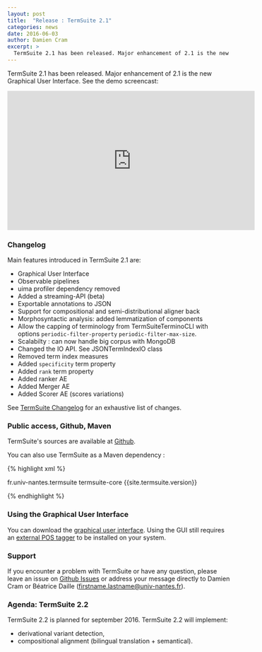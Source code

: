 ```yaml
---
layout: post
title:  "Release : TermSuite 2.1"
categories: news
date: 2016-06-03
author: Damien Cram
excerpt: >
  TermSuite 2.1 has been released. Major enhancement of 2.1 is the new Graphical User Interface.
---
```


TermSuite 2.1 has been released. Major enhancement of 2.1 is the new Graphical User Interface. See the demo screencast:

<iframe width="560" height="315" src="https://www.youtube.com/embed/Qc9ZkYZVP_0" frameborder="0" allowfullscreen></iframe>

### Changelog

Main features introduced in TermSuite 2.1 are:

* Graphical User Interface
* Observable pipelines
* uima profiler dependency removed
* Added a streaming-API (beta)
* Exportable annotations to JSON
* Support for compositional and semi-distributional aligner back
* Morphosyntactic analysis: added lemmatization of components
* Allow the capping of terminology from TermSuiteTerminoCLI with options `periodic-filter-property` `periodic-filter-max-size`.
* Scalabilty : can now handle big corpus with MongoDB
* Changed the IO API. See JSONTermIndexIO class
* Removed term index measures
* Added `specificity` term property
* Added `rank` term property
* Added ranker AE
* Added Merger AE
* Added Scorer AE (scores variations)

See [TermSuite Changelog](/changelog/) for an exhaustive list of changes.

### Public access, Github, Maven

TermSuite's sources are available at [Github]({{site.github}}).

You can also use TermSuite as a Maven dependency :

{% highlight xml %}

<dependency>
  <groupId>fr.univ-nantes.termsuite</groupId>
  <artifactId>termsuite-core</artifactId>
  <version>{{site.termsuite.version}}</version>
</dependency>

{% endhighlight %}

### Using the Graphical User Interface

You can download the [graphical user interface]({{termsuite.ui.bintray}}). Using the GUI still requires an [external POS tagger]() to be installed on your system. 


### Support

If you encounter a problem with TermSuite or have any question, please leave an issue on [Github Issues]({{site.github}}/issues) or address your message directly to Damien Cram or Béatrice Daille (firstname.lastname@univ-nantes.fr).

### Agenda: TermSuite 2.2

TermSuite 2.2 is planned for september 2016. TermSuite 2.2 will implement:

 * derivational variant detection,
 * compositional alignment (bilingual translation + semantical).
